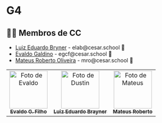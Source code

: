 # G4

## 👩‍💻 Membros de CC

<ul>
  <li>
    <a href="https://github.com/Luiz-Edu0202">Luiz Eduardo Bryner</a> - elab@cesar.school 📩
  </li>
  <li>
    <a href="https://github.com/evaldocunhaf">Evaldo Galdino</a> - egcf@cesar.school 📩
  </li>
  <li>
    <a href="https://github.com/mateusioliveira">Mateus Roberto Oliveira</a> - mro@cesar.school 📩
  </li>
</ul>

<table>
  <tr>
    <td align="center">
      <a href="https://github.com/evaldocunhaf">
        <img src="https://avatars3.githubusercontent.com/evaldocunhaf" width="100px;" alt="Foto de Evaldo"/><br>
        <sub>
          <b>Evaldo G. Filho</b>
        </sub>
      </a>
    </td>
    <td align="center">
      <a href="https://github.com/Luiz-Edu0202">
        <img src="https://avatars.githubusercontent.com/Luiz-Edu0202" width="100px;" alt="Foto de Dustin"/><br>
        <sub>
          <b>Luiz Eduardo Brayner</b>
        </sub>
      </a>
    </td>
      <td align="center">
      <a href="https://github.com/mateusioliveira">
        <img src="https://avatars.githubusercontent.com/mateusioliveira" width="100px;" alt="Foto de Mateus"/><br>
        <sub>
          <b>Mateus Roberto</b>
        </sub>
      </a>
    </td>
  </tr>
</table>
